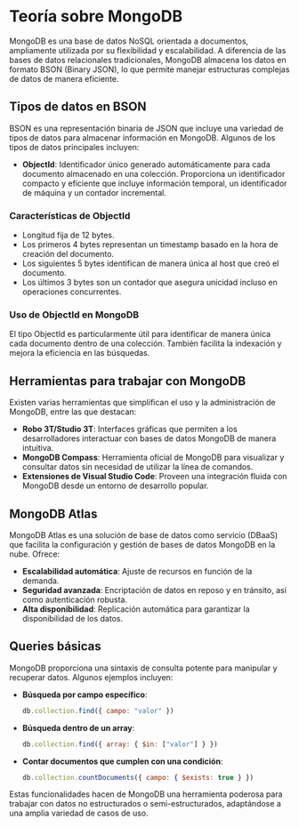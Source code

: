 # Teoría sobre MongoDB

MongoDB es una base de datos NoSQL orientada a documentos, ampliamente utilizada por su flexibilidad y escalabilidad. A diferencia de las bases de datos relacionales tradicionales, MongoDB almacena los datos en formato BSON (Binary JSON), lo que permite manejar estructuras complejas de datos de manera eficiente.

## Tipos de datos en BSON

BSON es una representación binaria de JSON que incluye una variedad de tipos de datos para almacenar información en MongoDB. Algunos de los tipos de datos principales incluyen:

- **ObjectId**: Identificador único generado automáticamente para cada documento almacenado en una colección. Proporciona un identificador compacto y eficiente que incluye información temporal, un identificador de máquina y un contador incremental.

### Características de ObjectId

- Longitud fija de 12 bytes.
- Los primeros 4 bytes representan un timestamp basado en la hora de creación del documento.
- Los siguientes 5 bytes identifican de manera única al host que creó el documento.
- Los últimos 3 bytes son un contador que asegura unicidad incluso en operaciones concurrentes.

### Uso de ObjectId en MongoDB

El tipo ObjectId es particularmente útil para identificar de manera única cada documento dentro de una colección. También facilita la indexación y mejora la eficiencia en las búsquedas.

## Herramientas para trabajar con MongoDB

Existen varias herramientas que simplifican el uso y la administración de MongoDB, entre las que destacan:

- **Robo 3T/Studio 3T**: Interfaces gráficas que permiten a los desarrolladores interactuar con bases de datos MongoDB de manera intuitiva.
- **MongoDB Compass**: Herramienta oficial de MongoDB para visualizar y consultar datos sin necesidad de utilizar la línea de comandos.
- **Extensiones de Visual Studio Code**: Proveen una integración fluida con MongoDB desde un entorno de desarrollo popular.

## MongoDB Atlas

MongoDB Atlas es una solución de base de datos como servicio (DBaaS) que facilita la configuración y gestión de bases de datos MongoDB en la nube. Ofrece:

- **Escalabilidad automática**: Ajuste de recursos en función de la demanda.
- **Seguridad avanzada**: Encriptación de datos en reposo y en tránsito, así como autenticación robusta.
- **Alta disponibilidad**: Replicación automática para garantizar la disponibilidad de los datos.

## Queries básicas

MongoDB proporciona una sintaxis de consulta potente para manipular y recuperar datos. Algunos ejemplos incluyen:

- **Búsqueda por campo específico**:
  ```javascript
  db.collection.find({ campo: "valor" })
  ```

- **Búsqueda dentro de un array**:
  ```javascript
  db.collection.find({ array: { $in: ["valor"] } })
  ```

- **Contar documentos que cumplen con una condición**:
  ```javascript
  db.collection.countDocuments({ campo: { $exists: true } })
  ```

Estas funcionalidades hacen de MongoDB una herramienta poderosa para trabajar con datos no estructurados o semi-estructurados, adaptándose a una amplia variedad de casos de uso.

